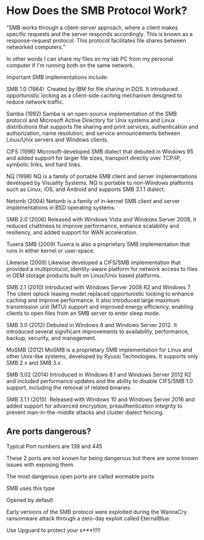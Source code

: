 # How Does the SMB Protocol Work?
“SMB works through a client-server approach, where a client makes specific requests and the server responds accordingly. This is known as a response-request protocol. This protocol facilitates file shares between networked computers.”

In other words I can share my files on my lab PC  from my personal computer if I'm running both on the same network.

Important SMB implementations include:

SMB 1.0 (1984)
‍ Created by IBM for file sharing in DOS. It introduced opportunistic locking as a client-side caching mechanism designed to reduce network traffic.

Samba (1992)
‍Samba is an open-source implementation of the SMB protocol and Microsoft Active Directory for Unix systems and Linux distributions that supports file sharing and print services, authentication and authorization, name resolution, and service announcements between Linux/Unix servers and Windows clients.

CIFS (1996)
‍Microsoft-developed SMB dialect that debuted in Windows 95 and added support for larger file sizes, transport directly over TCP/IP, symbolic links, and hard links.

NQ (1998)
‍NQ is a family of portable SMB client and server implementations developed by Visuality Systems. NQ is portable to non-Windows platforms such as Linux, iOS, and Android and supports SMB 3.1.1 dialect.

Netsmb (2004)
‍Netsmb is a family of in-kernel SMB client and server implementations in BSD operating systems.

SMB 2.0 (2006)
‍Released with Windows Vista and Windows Server 2008, it reduced chattiness to improve performance, enhance scalability and resiliency, and added support for WAN acceleration.

Tuxera SMB (2009)
‍Tuxera is also a proprietary SMB implementation that runs in either kernel or user-space.

Likewise (2009)
‍Likewise developed a CIFS/SMB implementation that provided a multiprotocol, identity-aware platform for network access to files in OEM storage products built on Linux/Unix based platforms.

SMB 2.1 (2010)
‍Introduced with Windows Server 2008 R2 and Windows 7. The client oplock leasing model replaced opportunistic locking to enhance caching and improve performance. It also introduced large maximum transmission unit (MTU) support and improved energy efficiency, enabling clients to open files from an SMB server to enter sleep mode.

SMB 3.0 (2012)
‍Debuted in Windows 8 and Windows Server 2012. It introduced several significant improvements to availability, performance, backup, security, and management.

MoSMB (2012)
‍MoSMB is a proprietary SMB implementation for Linux and other Unix-like systems, developed by Ryussi Technologies. It supports only SMB 2.x and SMB 3.x.‍

SMB 3.02 (2014)
‍Introduced in Windows 8.1 and Windows Server 2012 R2 and included performance updates and the ability to disable CIFS/SMB 1.0 support, including the removal of related binaries.

SMB 3.1.1 (2015)
‍ Released with Windows 10 and Windows Server 2016 and added support for advanced encryption, preauthentication integrity to prevent man-in-the-middle attacks and cluster dialect fencing.
 
## Are ports dangerous?

Typical Port numbers are 139 and 445

These 2 ports are not known for being dangerous but there are some known issues with exposing them. 

The most dangerous open ports are called wormable ports

SMB uses this type 

Opened by default 

Early versions of the SMB protocol were exploited during the WannaCry ransomware attack through a zero-day exploit called EternalBlue.

Use Upguard to protect your s***!!!!!
 
 
 
 

